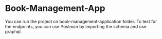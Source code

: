 # Book-Management-App
You can run the project on book-management-application folder.
To test for the endpoints, you can use Postman by importing the schema and use graphql.

